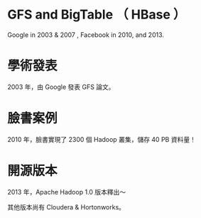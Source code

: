 # GFS and BigTable （ HBase ）
Google in 2003 &amp; 2007 , Facebook in 2010, and 2013. 

# 學術發表

2003 年，由 Google 發表 GFS 論文。

# 臉書案例

2010 年，臉書實現了 2300 個 Hadoop 叢集，儲存 40 PB 資料量！

# 開源版本

2013 年，Apache Hadoop 1.0 版本釋出～

其他版本尚有 Cloudera & Hortonworks。


